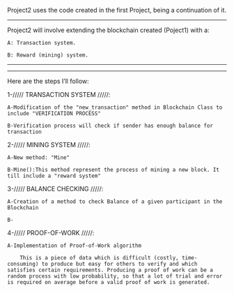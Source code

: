 Project2 uses the code created in the first Project, being a continuation of it.

-------------------------------------------------------------------------------------------------------------------------------------

Project2 will involve extending the blockchain created (Poject1) with a:

    A: Transaction system.

    B: Reward (mining) system. 

-------------------------------------------------------------------------------------------------------------------------------------

-------------------------------------------------------------------------------------------------------------------------------------

Here are the steps I’ll follow:


1-/////    TRANSACTION SYSTEM    /////:

    A-Modification of the "new_transaction" method in Blockchain Class to include "VERIFICATION PROCESS"

    B-Verification process will check if sender has enough balance for transaction



2-/////    MINING SYSTEM    /////:

    A-New method: "Mine"

    B-Mine():This method represent the process of mining a new block. It till include a "reward system" 


3-/////    BALANCE CHECKING    /////:

    A-Creation of a method to check Balance of a given participant in the Blockchain

    B-


4-/////    PROOF-OF-WORK    /////:

    A-Implementation of Proof-of-Work algorithm

        This is a piece of data which is difficult (costly, time-consuming) to produce but easy for others to verify and which satisfies certain requirements. Producing a proof of work can be a random process with low probability, so that a lot of trial and error is required on average before a valid proof of work is generated.



